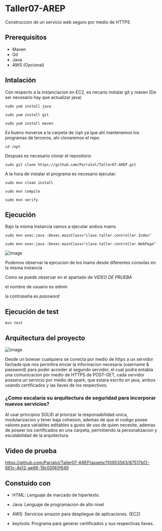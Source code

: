 # Taller07-AREP

Construccion de un servicio web seguro por medio de HTTPS

## Prerequisitos

*  Maven
*  Git
*  Java
*  AWS (Opcional)

## Intalación

  Con respecto a la instanciacion en EC2, es necario instalar git y maven (De ser necesario hay que actualizar java)

    sudo yum install java

    sudo yum install git

    sudo yum install maven

  Es bueno moverse a la carpeta de /opt ya que ahí mantenemos los programas de terceros, ahi clonaremos el repo

    cd /opt

  Despues es necesario clonar el repositorio

    sudo git clone https://github.com/Parralol/Taller07-AREP.git
    
  A la hora de instalar el programa es necesario ejecutar:

    sudo mvn clean install

    sudo mvn compile

    sudo mvn verify


## Ejecución

  Bajo la misma instancia vamos a ejecutar ambos mains

    sudo mvn exec:java -Dexec.mainClass="clase.taller.controller.Index"
    
    sudo mvn exec:java -Dexec.mainClass="clase.taller.controller.WebPage"

![image](https://github.com/Parralol/Taller07-AREP/assets/110953563/5f4ddde8-f187-4689-80e3-e5800742e792)

  Podemos observar la ejecucion de los mains desde diferentes consolas en la misma instancia

Como se puede observar en el apartado de *VIDEO DE PRUEBA*

el nombre de usuario es _admin_

la contraseña es _password_

## Ejecución de test

    mvn test

## Arquitectura del proyecto

  ![image](https://github.com/Parralol/Taller07-AREP/assets/110953563/480f3051-2197-4d71-8d46-c6dfe047cc51)

  Desde un bowser cualquiera se conecta por medio de https a un servidor fachada que nos permitira enviar la informacion necesaria (username & password) para poder acceder al segundo servidor, el cual podra entabla una comunicacion por medio de HTTPS de POST-GET, cada servidor possera un servicio por medio de spark, que estara escrito en java, ambos usando certificados y las llaves de los respectivos.

### ¿Como escalaría su arquitectura de seguridad para incorporar nuevos servicios?

  Al usar principios SOLID al priorizar la responsabilidad unica, modularizacion y tener baja cohesion, ademas de que el codigo posee valores para variables editables a gusto de uso de quien necesite, ademas de poseer los certificados en una carpeta, permitiendo la personalizacion y escalabilidad de la arquitectura.

## Video de prueba

  https://github.com/Parralol/Taller07-AREP/assets/110953563/87517bf2-661c-4e12-ae66-19c00f40f649

## Constuido con

* HTML: Lenguaje de marcado de hipertexto.
  
* Java: Lenguaje de programacion de alto nivel
  
* AWS: Servicios amazon para despliegue de aplicaciones. (EC2)
  
* keytools: Programa para generar certificados y sus respectivas llaves.


